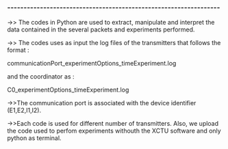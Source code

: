 ### ----------------------------------------------------------------- ###

->> The codes in Python are used to extract, manipulate and interpret the data contained in the several packets and experiments performed.

->> The codes uses as input the log files of the transmitters that follows the format : 

communicationPort_experimentOptions_timeExperiment.log

and the coordinator as : 

C0_experimentOptions_timeExperiment.log

->>The communication port is associated with the device identifier (E1,E2,I1,I2).

->>Each code is used for different number of transmitters. Also, we upload the code used to perfom experiments withouth the XCTU software and only python as terminal.



